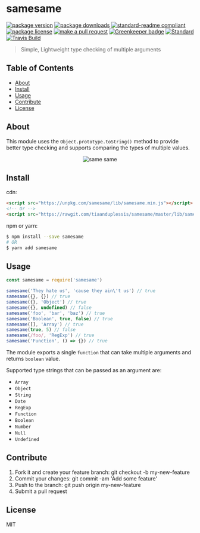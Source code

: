 
# samesame
[![package version](https://img.shields.io/npm/v/samesame.svg?style=flat-square)](https://npmjs.org/package/samesame)
[![package downloads](https://img.shields.io/npm/dm/samesame.svg?style=flat-square)](https://npmjs.org/package/samesame)
[![standard-readme compliant](https://img.shields.io/badge/readme%20style-standard-brightgreen.svg?style=flat-square)](https://github.com/RichardLitt/standard-readme)
[![package license](https://img.shields.io/npm/l/samesame.svg?style=flat-square)](https://npmjs.org/package/samesame)
[![make a pull request](https://img.shields.io/badge/PRs-welcome-brightgreen.svg?style=flat-square)](http://makeapullrequest.com) [![Greenkeeper badge](https://badges.greenkeeper.io/tiaanduplessis/samesame.svg)](https://greenkeeper.io/)
[![Standard](https://img.shields.io/badge/code%20style-standard-brightgreen.svg?style=flat-square)](https://github.com/feross/standard)
[![Travis Build](https://img.shields.io/travis/tiaanduplessis/samesame.svg?style=flat-square)](https://travis-ci.org/tiaanduplessis/samesame)

> Simple, Lightweight type checking of multiple arguments

## Table of Contents

- [About](#about)
- [Install](#install)
- [Usage](#usage)
- [Contribute](#contribute)
- [License](#License)


## About

This module uses the `Object.prototype.toString()` method to provide better type checking and supports comparing the types of multiple values.

<div align="center">
	<image src="https://media.giphy.com/media/C6JQPEUsZUyVq/giphy.gif" alt="same same"/>
</div>


## Install

cdn:

```html
<script src="https://unpkg.com/samesame/lib/samesame.min.js"></script>
<!-- Or -->
<script src="https://rawgit.com/tiaanduplessis/samesame/master/lib/samesame.min.js"></script>
```

npm or yarn:

```sh
$ npm install --save samesame
# OR
$ yarn add samesame
```

## Usage

```js
const samesame = require('samesame')

samesame('They hate us', 'cause they ain\'t us') // true
samesame({}, {}) // true
samesame({}, 'Object') // true
samesame({}, undefined) // false
samesame('foo', 'bar', 'baz') // true
samesame('Boolean', true, false) // true
samesame([], 'Array') // true
samesame(true, 5) // false
samesame(/foo/, 'RegExp') // true
samesame('Function', () => {}) // true
```

The module exports a single `function` that can take multiple arguments and returns `boolean` value.

Supported type strings that can be passed as an argument are:

- `Array`
- `Object`
- `String`
- `Date`
- `RegExp`
- `Function`
- `Boolean`
- `Number`
- `Null`
- `Undefined`

## Contribute

1. Fork it and create your feature branch: git checkout -b my-new-feature
2. Commit your changes: git commit -am 'Add some feature'
3. Push to the branch: git push origin my-new-feature 
4. Submit a pull request

## License

MIT
    